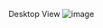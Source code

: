 Desktop View 
![image](https://github.com/meabhiarya1/Create-Restaurant-website-1/assets/90932403/664ef528-a28f-48bc-93b0-71bcf321baf8)
